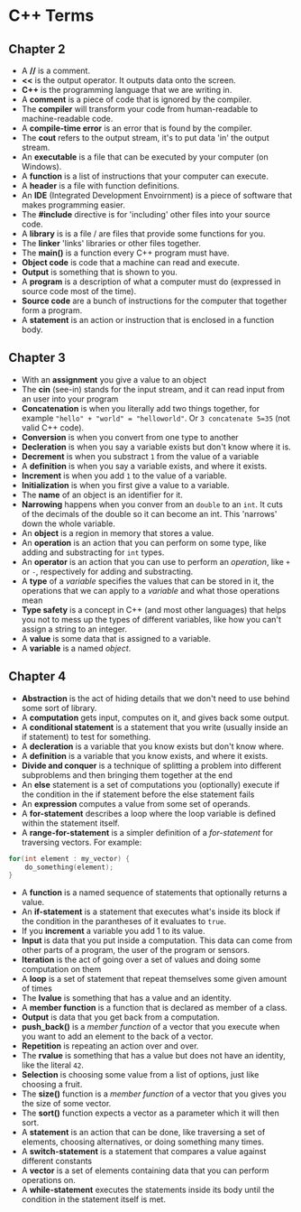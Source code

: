 # C++ Terms
## Chapter 2
- A **//** is a comment.
- **<<** is the output operator. It outputs data onto the screen.
- **C++** is the programming language that we are writing in.
- A **comment** is a piece of code that is ignored by the compiler.
- The **compiler** will transform your code from human-readable to machine-readable code.
- A **compile-time error** is an error that is found by the compiler.
- The **cout** refers to the output stream, it's to put data 'in' the output stream.
- An **executable** is a file that can be executed by your computer (on Windows).
- A **function** is a list of instructions that your computer can execute.
- A **header** is a file with function definitions.
- An **IDE** (Integrated Development Envoirnment) is a piece of software that makes programming easier.
- The **#include** directive is for 'including' other files into your source code.
- A **library** is is a file / are files that provide some functions for you.
- The **linker** 'links' libraries or other files together.
- The **main()** is a function every C++ program must have.
- **Object code** is code that a machine can read and execute.
- **Output** is something that is shown to you.
- A **program** is a description of what a computer must do (expressed in source code most of the time).
- **Source code** are a bunch of instructions for the computer that together form a program.
- A **statement** is an action or instruction that is enclosed in a function body.

## Chapter 3
- With an **assignment** you give a value to an object
- The **cin** (see-in) stands for the input stream, and it can read input from an user into your program
- **Concatenation** is when you literally add two things together, for example `"hello" + "world" = "helloworld"`. Or `3 concatenate 5=35` (not valid C++ code).
- **Conversion** is when you convert from one type to another
- **Decleration** is when you say a variable exists but don't know where it is.
- **Decrement** is when you substract `1` from the value of a variable
- A **definition** is when you say a variable exists, and where it exists.
- **Increment** is when you add `1` to the value of a variable.
- **Initialization** is when you first give a value to a variable.
- The **name** of an object is an identifier for it.
- **Narrowing** happens when you conver from an `double` to an `int`. It cuts of the decimals of the double so it can become an int. This 'narrows' down the whole variable.
- An **object** is a region in memory that stores a value.
- An **operation** is an action that you can perform on some type, like adding and substracting for `int` types.
- An **operator** is an action that you can use to perform an *operation*, like `+` or `-`, respectively for adding and substracting.
- A **type** of a *variable* specifies the values that can be stored in it, the operations that we can apply to a *variable* and what those operations mean
- **Type safety** is a concept in C++ (and most other languages) that helps you not to mess up the types of different variables, like how you can't assign a string to an integer.
- A **value** is some data that is assigned to a variable.
- A **variable** is a named *object*.

## Chapter 4
- **Abstraction** is the act of hiding details that we don't need to use behind some sort of library.
- A **computation** gets input, computes on it, and gives back some output.
- A **conditional statement** is a statement that you write (usually inside an if statement) to test for something.
- A **decleration** is a variable that you know exists but don't know where.
- A **definition** is a variable that you know exists, and where it exists.
- **Divide and conquer** is a technique of splitting a problem into different subproblems and then bringing them together at the end
- An **else** statement is a set of computations you (optionally) execute if the condition in the if statement before the else statement fails
- An **expression** computes a value from some set of operands.
- A **for-statement** describes a loop where the loop variable is defined within the statement itself.
- A **range-for-statement** is a simpler definition of a *for-statement* for traversing vectors. For example:
```cpp
for(int element : my_vector) {
    do_something(element);
}
```
- A **function** is a named sequence of statements that optionally returns a value.
- An **if-statement** is a statement that executes what's inside its block if the condition in the parantheses of it evaluates to `true`.
- If you **increment** a variable you add 1 to its value.
- **Input** is data that you put inside a computation. This data can come from other parts of a program, the user of the program or sensors.
- **Iteration** is the act of going over a set of values and doing some computation on them
- A **loop** is a set of statement that repeat themselves some given amount of times
- The **lvalue** is something that has a value and an identity.
- A **member function** is a function that is declared as member of a class.
- **Output** is data that you get back from a computation.
- **push_back()** is a *member function* of a vector that you execute when you want to add an element to the back of a vector.
- **Repetition** is repeating an action over and over.
- The **rvalue** is something that has a value but does not have an identity, like the literal `42`.
- **Selection** is choosing some value from a list of options, just like choosing a fruit.
- The **size()** function is a *member function* of a vector that you gives you the size of some vector.
- The **sort()** function expects a vector as a parameter which it will then sort.
- A **statement** is an action that can be done, like traversing a set of elements, choosing alternatives, or doing something many times.
- A **switch-statement** is a statement that compares a value against different constants
- A **vector** is a set of elements containing data that you can perform operations on.
- A **while-statement** executes the statements inside its body until the condition in the statement itself is met.